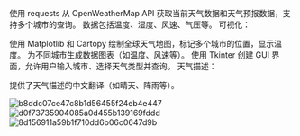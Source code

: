 
使用 requests 从 OpenWeatherMap API 获取当前天气数据和天气预报数据，支持多个城市的查询。
数据包括温度、湿度、风速、气压等。
可视化：

使用 Matplotlib 和 Cartopy 绘制全球天气地图，标记多个城市的位置，显示温度。
为不同城市生成数据图表（如温度、风速等）。
使用 Tkinter 创建 GUI 界面，允许用户输入城市、选择天气类型并查询。
天气描述：

提供了天气描述的中文翻译（如晴天、阵雨等）。

![b8ddc07ce47c8b1d56455f24eb4e447](https://github.com/user-attachments/assets/610e5049-cac7-4923-a474-6f9a94847bf0)
![d0f73735904085a0d455b139169fddd](https://github.com/user-attachments/assets/2662f232-fc17-4d24-8178-d4f519dd2282)
![8d156911a59b1f710dd6b06c0647d9b](https://github.com/user-attachments/assets/00a6b777-5a0c-4b34-9884-38f2e194288d)






